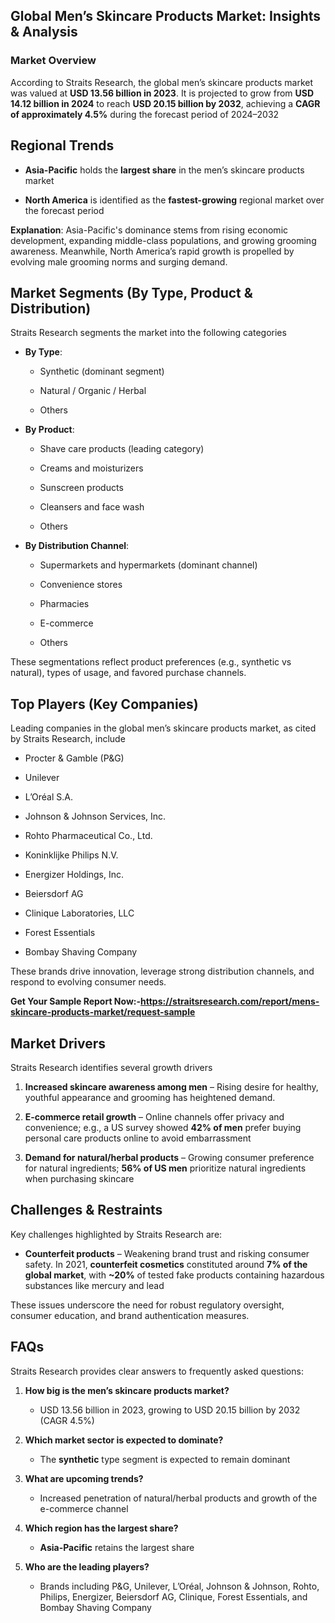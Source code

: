 <h2 data-start="170" data-end="231">Global Men&rsquo;s Skincare Products Market: Insights &amp; Analysis</h2>
<h3 data-start="233" data-end="252">Market Overview</h3>
<p data-start="253" data-end="591">According to Straits Research, the global men&rsquo;s skincare products market was valued at <strong data-start="340" data-end="369">USD 13.56 billion in 2023</strong>. It is projected to grow from <strong data-start="400" data-end="429">USD 14.12 billion in 2024</strong> to reach <strong data-start="439" data-end="468">USD 20.15 billion by 2032</strong>, achieving a <strong data-start="482" data-end="512">CAGR of approximately 4.5%</strong> during the forecast period of 2024&ndash;2032&nbsp;</p>
<h2 data-start="598" data-end="616">Regional Trends</h2>
<ul data-start="617" data-end="884">
<li data-start="617" data-end="740">
<p data-start="619" data-end="740"><strong data-start="619" data-end="635">Asia-Pacific</strong> holds the <strong data-start="646" data-end="663">largest share</strong> in the men&rsquo;s skincare products market</p>
</li>
<li data-start="741" data-end="881">
<p data-start="743" data-end="881"><strong data-start="743" data-end="760">North America</strong> is identified as the <strong data-start="782" data-end="801">fastest-growing</strong> regional market over the forecast period&nbsp;</p>
</li>
</ul>
<p data-start="885" data-end="1139"><strong data-start="885" data-end="900">Explanation</strong>: Asia-Pacific's dominance stems from rising economic development, expanding middle-class populations, and growing grooming awareness. Meanwhile, North America&rsquo;s rapid growth is propelled by evolving male grooming norms and surging demand.</p>
<h2 data-start="1146" data-end="1198">Market Segments (By Type, Product &amp; Distribution)</h2>
<p data-start="1199" data-end="1304">Straits Research segments the market into the following categories&nbsp;</p>
<ul data-start="1306" data-end="1696">
<li data-start="1306" data-end="1395">
<p data-start="1308" data-end="1320"><strong data-start="1308" data-end="1319">By Type</strong>:</p>
<ul data-start="1323" data-end="1395">
<li data-start="1323" data-end="1353">
<p data-start="1325" data-end="1353">Synthetic (dominant segment)</p>
</li>
<li data-start="1356" data-end="1384">
<p data-start="1358" data-end="1384">Natural / Organic / Herbal</p>
</li>
<li data-start="1387" data-end="1395">
<p data-start="1389" data-end="1395">Others</p>
</li>
</ul>
</li>
<li data-start="1397" data-end="1547">
<p data-start="1399" data-end="1414"><strong data-start="1399" data-end="1413">By Product</strong>:</p>
<ul data-start="1417" data-end="1547">
<li data-start="1417" data-end="1457">
<p data-start="1419" data-end="1457">Shave care products (leading category)</p>
</li>
<li data-start="1460" data-end="1485">
<p data-start="1462" data-end="1485">Creams and moisturizers</p>
</li>
<li data-start="1488" data-end="1508">
<p data-start="1490" data-end="1508">Sunscreen products</p>
</li>
<li data-start="1511" data-end="1536">
<p data-start="1513" data-end="1536">Cleansers and face wash</p>
</li>
<li data-start="1539" data-end="1547">
<p data-start="1541" data-end="1547">Others</p>
</li>
</ul>
</li>
<li data-start="1549" data-end="1696">
<p data-start="1551" data-end="1579"><strong data-start="1551" data-end="1578">By Distribution Channel</strong>:</p>
<ul data-start="1582" data-end="1696">
<li data-start="1582" data-end="1632">
<p data-start="1584" data-end="1632">Supermarkets and hypermarkets (dominant channel)</p>
</li>
<li data-start="1635" data-end="1655">
<p data-start="1637" data-end="1655">Convenience stores</p>
</li>
<li data-start="1658" data-end="1670">
<p data-start="1660" data-end="1670">Pharmacies</p>
</li>
<li data-start="1673" data-end="1685">
<p data-start="1675" data-end="1685">E-commerce</p>
</li>
<li data-start="1688" data-end="1696">
<p data-start="1690" data-end="1696">Others</p>
</li>
</ul>
</li>
</ul>
<p data-start="1698" data-end="1822">These segmentations reflect product preferences (e.g., synthetic vs natural), types of usage, and favored purchase channels.</p>
<h2 data-start="1829" data-end="1859">Top Players (Key Companies)</h2>
<p data-start="1860" data-end="2000">Leading companies in the global men&rsquo;s skincare products market, as cited by Straits Research, include&nbsp;</p>
<ul data-start="2002" data-end="2286">
<li data-start="2002" data-end="2028">
<p data-start="2004" data-end="2028">Procter &amp; Gamble (P&amp;G)</p>
</li>
<li data-start="2029" data-end="2041">
<p data-start="2031" data-end="2041">Unilever</p>
</li>
<li data-start="2042" data-end="2058">
<p data-start="2044" data-end="2058">L&rsquo;Or&eacute;al S.A.</p>
</li>
<li data-start="2059" data-end="2095">
<p data-start="2061" data-end="2095">Johnson &amp; Johnson Services, Inc.</p>
</li>
<li data-start="2096" data-end="2130">
<p data-start="2098" data-end="2130">Rohto Pharmaceutical Co., Ltd.</p>
</li>
<li data-start="2131" data-end="2159">
<p data-start="2133" data-end="2159">Koninklijke Philips N.V.</p>
</li>
<li data-start="2160" data-end="2188">
<p data-start="2162" data-end="2188">Energizer Holdings, Inc.</p>
</li>
<li data-start="2189" data-end="2206">
<p data-start="2191" data-end="2206">Beiersdorf AG</p>
</li>
<li data-start="2207" data-end="2237">
<p data-start="2209" data-end="2237">Clinique Laboratories, LLC</p>
</li>
<li data-start="2238" data-end="2259">
<p data-start="2240" data-end="2259">Forest Essentials</p>
</li>
<li data-start="2260" data-end="2286">
<p data-start="2262" data-end="2286">Bombay Shaving Company</p>
</li>
</ul>
<p data-start="2288" data-end="2397">These brands drive innovation, leverage strong distribution channels, and respond to evolving consumer needs.</p>
<p data-start="2288" data-end="2397"><strong>Get Your Sample Report Now:-<a href="https://straitsresearch.com/report/mens-skincare-products-market/request-sample">https://straitsresearch.com/report/mens-skincare-products-market/request-sample</a>&nbsp;</strong></p>
<h2 data-start="2404" data-end="2421">Market Drivers</h2>
<p data-start="2422" data-end="2511">Straits Research identifies several growth drivers&nbsp;</p>
<ol data-start="2513" data-end="3080">
<li data-start="2513" data-end="2643">
<p data-start="2516" data-end="2643"><strong data-start="2516" data-end="2558">Increased skincare awareness among men</strong> &ndash; Rising desire for healthy, youthful appearance and grooming has heightened demand.</p>
</li>
<li data-start="2644" data-end="2870">
<p data-start="2647" data-end="2870"><strong data-start="2647" data-end="2675">E-commerce retail growth</strong> &ndash; Online channels offer privacy and convenience; e.g., a US survey showed <strong data-start="2750" data-end="2764">42% of men</strong> prefer buying personal care products online to avoid embarrassment&nbsp;</p>
</li>
<li data-start="2871" data-end="3080">
<p data-start="2874" data-end="3080"><strong data-start="2874" data-end="2912">Demand for natural/herbal products</strong> &ndash; Growing consumer preference for natural ingredients; <strong data-start="2968" data-end="2985">56% of US men</strong> prioritize natural ingredients when purchasing skincare</p>
</li>
</ol>
<h2 data-start="3087" data-end="3113">Challenges &amp; Restraints</h2>
<p data-start="3114" data-end="3165">Key challenges highlighted by Straits Research are:</p>
<ul data-start="3167" data-end="3460">
<li data-start="3167" data-end="3460">
<p data-start="3169" data-end="3460"><strong data-start="3169" data-end="3193">Counterfeit products</strong> &ndash; Weakening brand trust and risking consumer safety. In 2021, <strong data-start="3256" data-end="3281">counterfeit cosmetics</strong> constituted around <strong data-start="3301" data-end="3328">7% of the global market</strong>, with <strong data-start="3335" data-end="3343">~20%</strong> of tested fake products containing hazardous substances like mercury and lead&nbsp;</p>
</li>
</ul>
<p data-start="3462" data-end="3582">These issues underscore the need for robust regulatory oversight, consumer education, and brand authentication measures.</p>
<h2 data-start="3589" data-end="3596">FAQs</h2>
<p data-start="3597" data-end="3667">Straits Research provides clear answers to frequently asked questions:</p>
<ol data-start="3669" data-end="4553">
<li data-start="3669" data-end="3844">
<p data-start="3672" data-end="3724"><strong data-start="3672" data-end="3722">How big is the men&rsquo;s skincare products market?</strong></p>
<ul data-start="3728" data-end="3844">
<li data-start="3728" data-end="3844">
<p data-start="3730" data-end="3844">USD 13.56 billion in 2023, growing to USD 20.15 billion by 2032 (CAGR 4.5%)&nbsp;</p>
</li>
</ul>
</li>
<li data-start="3846" data-end="4007">
<p data-start="3849" data-end="3899"><strong data-start="3849" data-end="3897">Which market sector is expected to dominate?</strong></p>
<ul data-start="3903" data-end="4007">
<li data-start="3903" data-end="4007">
<p data-start="3905" data-end="4007">The <strong data-start="3909" data-end="3922">synthetic</strong> type segment is expected to remain dominant&nbsp;</p>
</li>
</ul>
</li>
<li data-start="4009" data-end="4175">
<p data-start="4012" data-end="4043"><strong data-start="4012" data-end="4041">What are upcoming trends?</strong></p>
<ul data-start="4047" data-end="4175">
<li data-start="4047" data-end="4175">
<p data-start="4049" data-end="4175">Increased penetration of natural/herbal products and growth of the e-commerce channel</p>
</li>
</ul>
</li>
<li data-start="4177" data-end="4310">
<p data-start="4180" data-end="4221"><strong data-start="4180" data-end="4219">Which region has the largest share?</strong></p>
<ul data-start="4225" data-end="4310">
<li data-start="4225" data-end="4310">
<p data-start="4227" data-end="4310"><strong data-start="4227" data-end="4243">Asia-Pacific</strong> retains the largest share&nbsp;</p>
</li>
</ul>
</li>
<li data-start="4312" data-end="4553">
<p data-start="4315" data-end="4349"><strong data-start="4315" data-end="4347">Who are the leading players?</strong></p>
<ul data-start="4353" data-end="4553">
<li data-start="4353" data-end="4553">
<p data-start="4355" data-end="4553">Brands including P&amp;G, Unilever, L&rsquo;Or&eacute;al, Johnson &amp; Johnson, Rohto, Philips, Energizer, Beiersdorf AG, Clinique, Forest Essentials, and Bombay Shaving Company</p>
</li>
</ul>
</li>
</ol>
